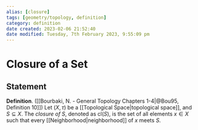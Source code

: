 ```yaml
---
alias: [closure]
tags: [geometry/topology, definition]
category: definition
date created: 2023-02-06 21:52:40
date modified: Tuesday, 7th February 2023, 9:55:09 pm
---
```


# Closure of a Set

## Statement

**Definition**. ([[Bourbaki, N. - General Topology Chapters 1-4|@Bou95, Definition 10]]) Let $(X,\tau)$ be a [[Topological Space|topological space]], and $S\subseteq X$. The _closure of_ $S$, denoted as $\mathrm{cl}(S)$, is the set of all elements $x\in X$ such that every [[Neighborhood|neighborhood]] of $x$ meets $S$.
